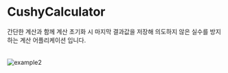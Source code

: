 # CushyCalculator
간단한 계산과 함께 계산 초기화 시 마지막 결과값을 저장해 의도하지 않은 실수를 방지하는 계산 어플리케이션 입니다.
<br><br><br>
![example2](https://user-images.githubusercontent.com/45508297/123514809-b0ef9e00-d6cf-11eb-9739-e26db79900dd.gif)
